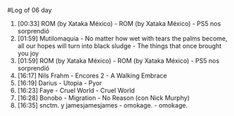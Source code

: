 #Log of 06 day

1. [00:33] ROM (by Xataka México) - ROM (by Xataka México) - PS5 nos sorprendió
1. [01:59] Mutilomaquia - No matter how wet with tears the palms become, all our hopes will turn into black sludge - The things that once brought you joy
1. [01:59] ROM (by Xataka México) - ROM (by Xataka México) - PS5 nos sorprendió
1. [16:17] Nils Frahm - Encores 2 - A Walking Embrace
1. [16:19] Darius - Utopia - Pyor
1. [16:23] Faye - Cruel World - Cruel World
1. [16:28] Bonobo - Migration - No Reason (con Nick Murphy)
1. [16:35] snctm. y jamesjamesjames - omokage. - omokage.
